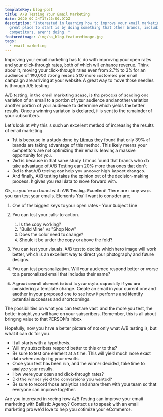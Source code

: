 ```yaml
---
templateKey: blog-post
title: A/B Testing Your Email Marketing
date: 2020-09-24T17:28:50.972Z
description: "Interested in learning how to improve your email marketing. A
  great place to start is by doing something that other brands, including your
  competitors, aren't doing. "
featuredimage: /img/ba_blog-featuredimage.jpg
tags:
  - email marketing
---
```

Improving your email marketing has to do with improving your open rates and your click-through rates, both of which will enhance revenue. Think about it, moving your click-through rates even from 2.7% to 3% for an audience of 100,000 strong means 300 more customers per email campaign are arriving at your website. A great way to move those needles is through A/B testing.



A/B testing, in the email marketing sense, is the process of sending one variation of an email to a portion of your audience and another variation another portion of your audience to determine which yields the better results. Once a winning variation is declared, it is sent to the remainder of your subscribers.



Let's look at why this is such an excellent method of increasing the results of email marketing.

* 1st is because in a study done by [Litmus](https://www.litmus.com/resources/) they found that only 39% of brands are taking advantage of this method. This likely means your competitors are not optimizing their emails, leaving a massive opportunity for you.
* 2nd is because in that same study, Litmus found that brands who do take advantage of A/B Testing earn 20% more than ones that don't.
* 3rd is that A/B testing can help you uncover high-impact changes.
* And finally, A/B testing takes the opinion out of the decision-making process. It gives you real data to move forward with.



Ok, so you're on board with A/B Testing. Excellent! There are many ways you can test your emails. Elements You'll want to consider are;

1. One of the biggest keys to your open rates - Your Subject Line
2. You can test your calls-to-action.

   1. Is the copy working?
   2. "Build Mine" vs "Shop Now"
   3. Does the color need to change?
   4. Should it be under the copy or above the fold?
3. You can test your visuals. A/B test to decide which hero image will work better, which is an excellent way to direct your photography and future designs.
4. You can test personalization. Will your audience respond better or worse to a personalized email that includes their name?
5. A great overall element to test is your style, especially if you are considering a template change. Create an email in your current one and another in your proposed one to see how it performs and identify potential successes and shortcomings.

The possibilities on what you can test are vast, and the more you test, the better insight you will have on your subscribers. Remember, this is all about bringing value to that PERSON's inbox.



Hopefully, now you have a better picture of not only what A/B testing is, but what it can do for you.

* It all starts with a hypothesis.
* Will my subscribers respond better to this or to that?
* Be sure to test one element at a time. This will yield much more exact data when analyzing your results.
* Once your test has been run, and the winner decided, take time to analyze your results.
* How were your open and click-through rates?
* Did the winner yield the conversions you wanted?
* Be sure to record those analytics and share them with your team so that everyone can improve together.



Are you interested in seeing how A/B Testing can improve your email marketing with Ballistic Agency? Contact us to speak with an email marketing pro we'd love to help you optimize your eCommerce.